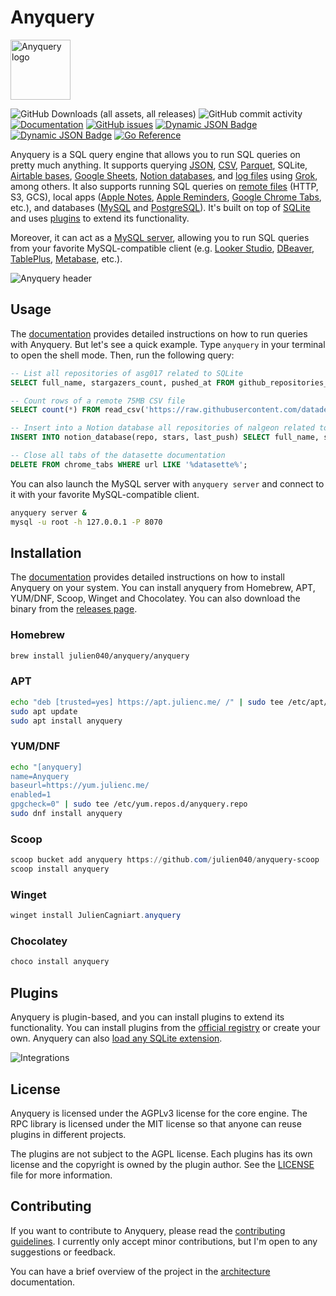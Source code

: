 # Anyquery

<img src="https://anyquery.dev/images/logo-shadow.png" alt="Anyquery logo" width="96"></img>

![GitHub Downloads (all assets, all releases)](https://img.shields.io/github/downloads/julien040/anyquery/total)
![GitHub commit activity](https://img.shields.io/github/commit-activity/m/julien040/anyquery)
[![Documentation](https://img.shields.io/badge/documentation-blue)](https://anyquery.dev)
[![GitHub issues](https://img.shields.io/github/issues/julien040/anyquery)](https://github.com/julien040/anyquery/issues)
[![Dynamic JSON Badge](https://img.shields.io/badge/dynamic/json?url=https%3A%2F%2Fregistry.anyquery.dev%2Fv0%2Fregistry%2F&query=%24.plugins_count&label=Integrations%20count&cacheSeconds=3600)](https://anyquery.dev/integrations/)
[![Dynamic JSON Badge](https://img.shields.io/badge/dynamic/json?url=https%3A%2F%2Fregistry.anyquery.dev%2Fv0%2Fquery%2F&query=%24.queries_count&style=flat&label=Queries%20from%20the%20hub&cacheSeconds=3600&link=https%3A%2F%2Fanyquery.dev%2Fqueries)](https://anyquery.dev/queries)
[![Go Reference](https://pkg.go.dev/badge/github.com/julien040/anyquery@v0.1.3/namespace.svg)](https://pkg.go.dev/github.com/julien040/anyquery/namespace)

Anyquery is a SQL query engine that allows you to run SQL queries on pretty much anything. It supports querying [JSON](https://anyquery.dev/docs/usage/querying-files/#json), [CSV](https://anyquery.dev/docs/usage/querying-files/#csv), [Parquet](https://anyquery.dev/docs/usage/querying-files/#parquet), SQLite, [Airtable bases](https://anyquery.dev/integrations/airtable/), [Google Sheets](https://anyquery.dev/integrations/google_sheets/), [Notion databases](https://anyquery.dev/integrations/notion/), and [log files](https://anyquery.dev/docs/usage/querying-log/) using [Grok](https://www.elastic.co/guide/en/elasticsearch/reference/current/grok.html), among others. It also supports running SQL queries on [remote files](https://anyquery.dev/docs/usage/querying-files/#remote-files) (HTTP, S3, GCS), local apps ([Apple Notes](https://anyquery.dev/integrations/notes/), [Apple Reminders](https://anyquery.dev/integrations/reminders/), [Google Chrome Tabs](https://anyquery.dev/integrations/chrome/), etc.), and databases ([MySQL](https://anyquery.dev/docs/database/mysql/) and [PostgreSQL](https://anyquery.dev/docs/database/postgresql/)). It's built on top of [SQLite](https://www.sqlite.org) and uses [plugins](https://anyquery.dev/integrations/) to extend its functionality.

Moreover, it can act as a [MySQL server](https://anyquery.dev/docs/usage/mysql-server/), allowing you to run SQL queries from your favorite MySQL-compatible client (e.g. [Looker Studio](https://anyquery.dev/connection-guide/looker-studio/), [DBeaver](https://anyquery.dev/connection-guide/dbeaver/), [TablePlus](https://anyquery.dev/connection-guide/tableplus/), [Metabase](https://anyquery.dev/connection-guide/metabase/), etc.).

![Anyquery header](https://anyquery.dev/images/release-header.png)

## Usage

The [documentation](https://anyquery.dev/docs/usage/running-queries) provides detailed instructions on how to run queries with Anyquery.
But let's see a quick example. Type `anyquery` in your terminal to open the shell mode. Then, run the following query:

```sql
-- List all repositories of asg017 related to SQLite
SELECT full_name, stargazers_count, pushed_at FROM github_repositories_from_user('asg017') WHERE name LIKE '%sqlite%';

-- Count rows of a remote 75MB CSV file
SELECT count(*) FROM read_csv('https://raw.githubusercontent.com/datadesk/california-coronavirus-data/master/latimes-place-totals.csv', header=true);

-- Insert into a Notion database all repositories of nalgeon related to SQLite
INSERT INTO notion_database(repo, stars, last_push) SELECT full_name, stargazers_count, pushed_at FROM github_repositories_from_user('nalgeon') WHERE description LIKE '%sqlite%';

-- Close all tabs of the datasette documentation
DELETE FROM chrome_tabs WHERE url LIKE '%datasette%';
```

You can also launch the MySQL server with `anyquery server` and connect to it with your favorite MySQL-compatible client.

```bash
anyquery server &
mysql -u root -h 127.0.0.1 -P 8070
```

## Installation

The [documentation](https://anyquery.dev/docs/#installation) provides detailed instructions on how to install Anyquery on your system. You can install anyquery from Homebrew, APT, YUM/DNF, Scoop, Winget and Chocolatey. You can also download the binary from the [releases page](https://github.com/julien040/anyquery/releases).

### Homebrew

```zsh
brew install julien040/anyquery/anyquery
```
<!-- 
### Snap

```bash
sudo snap install anyquery
``` -->

### APT

```bash
echo "deb [trusted=yes] https://apt.julienc.me/ /" | sudo tee /etc/apt/sources.list.d/anyquery.list
sudo apt update
sudo apt install anyquery
```

### YUM/DNF

```bash
echo "[anyquery]
name=Anyquery
baseurl=https://yum.julienc.me/
enabled=1
gpgcheck=0" | sudo tee /etc/yum.repos.d/anyquery.repo
sudo dnf install anyquery
```

### Scoop

```powershell
scoop bucket add anyquery https://github.com/julien040/anyquery-scoop
scoop install anyquery
```

### Winget

```powershell
winget install JulienCagniart.anyquery
```

### Chocolatey

```powershell
choco install anyquery
```

## Plugins

Anyquery is plugin-based, and you can install plugins to extend its functionality. You can install plugins from the [official registry](https://anyquery.dev/integrations) or create your own. Anyquery can also [load any SQLite extension](https://anyquery.dev/docs/usage/plugins#using-sqlite-extensions).

![Integrations](https://anyquery.dev/images/integrations_logo.png)

## License

Anyquery is licensed under the AGPLv3 license for the core engine. The RPC library is licensed under the MIT license so that anyone can reuse plugins in different projects.

The plugins are not subject to the AGPL license. Each plugins has its own license and the copyright is owned by the plugin author.
See the [LICENSE](https://github.com/julien040/anquery/blob/main/LICENSE.md) file for more information.

## Contributing

If you want to contribute to Anyquery, please read the [contributing guidelines](https://anyquery.dev/docs/developers/project/contributing). I currently only accept minor contributions, but I'm open to any suggestions or feedback.

You can have a brief overview of the project in the [architecture](https://anyquery.dev/docs/developers/project/architecture/) documentation.
